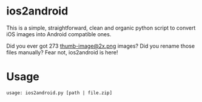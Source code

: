 ios2android
===========

This is a simple, straightforward, clean and organic python script to convert iOS images into Android compatible ones.

Did you ever got 273 thumb-image@2x.png images? Did you rename those files manually? Fear not, ios2android is here! 

Usage
===========
```
usage: ios2android.py [path | file.zip]
```